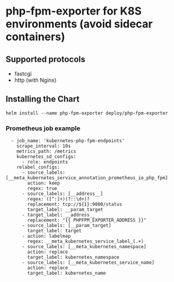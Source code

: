 # php-fpm-exporter for K8S environments (avoid sidecar containers)

## Supported protocols
- fastcgi
- http (with Nginx)

## Installing the Chart
```$sh
helm install --name php-fpm-exporter deploy/php-fpm-exporter
```

### Prometheus job example

```$yaml
  - job_name: 'kubernetes-php-fpm-endpoints'
    scrape_interval: 10s
    metrics_path: /metrics
    kubernetes_sd_configs:
      - role: endpoints
    relabel_configs:
      - source_labels: [__meta_kubernetes_service_annotation_prometheus_io_php_fpm]
        action: keep
        regex: true
      - source_labels: [__address__]
        regex: ([^:]+)(?::\d+)?
        replacement: tcp://${1}:9000/status
        target_label: __param_target
      - target_label: __address__
        replacement: "{{ PHPFPM_EXPORTER_ADDRESS }}"
      - source_labels: [__param_target]
        target_label: target
      - action: labelmap
        regex: __meta_kubernetes_service_label_(.+)
      - source_labels: [__meta_kubernetes_namespace]
        action: replace
        target_label: kubernetes_namespace
      - source_labels: [__meta_kubernetes_service_name]
        action: replace
        target_label: kubernetes_name

```
